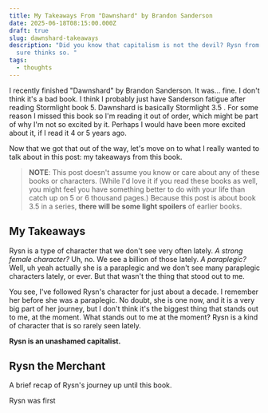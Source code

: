 ```yaml
---
title: My Takeaways From "Dawnshard" by Brandon Sanderson
date: 2025-06-18T08:15:00.000Z
draft: true
slug: dawnshard-takeaways
description: "Did you know that capitalism is not the devil? Rysn from Dawnshard
  sure thinks so. "
tags:
  - thoughts
---
```

I recently finished "Dawnshard" by Brandon Sanderson. It was... fine. I don't think it's a bad book. I think I probably just have Sanderson fatigue after reading Stormlight book 5. Dawnshard is basically Stormlight 3.5 . For some reason I missed this book so I'm reading it out of order, which might be part of why I'm not so excited by it. Perhaps I would have been more excited about it, if I read it 4 or 5 years ago.

Now that we got that out of the way, let's move on to what I really wanted to talk about in this post: my takeaways from this book. 

> **NOTE**: This post doesn't assume you know or care about any of these books or characters. (While I'd love it if you read these books as well, you might feel you have something better to do with your life than catch up on 5 or 6 thousand pages.) Because this post is about book 3.5 in a series, **there will be some light spoilers** of earlier books. 

## My Takeaways
Rysn is a type of character that we don't see very often lately. *A strong female character?* Uh, no. We see a billion of those lately. *A paraplegic?* Well, uh yeah actually she is a paraplegic and we don't see many paraplegic characters lately, or ever. But that wasn't the thing that stood out to me. 

You see, I've followed Rysn's character for just about a decade. I remember her before she was a paraplegic. No doubt, she is one now, and it is a very big part of her journey, but I don't think it's the biggest thing that stands out to me, at the moment. What stands out to me at the moment? Rysn is a kind of character that is so rarely seen lately. 

**Rysn is an unashamed capitalist.**

## Rysn the Merchant
A brief recap of Rysn's journey up until this book. 

Rysn was first 









